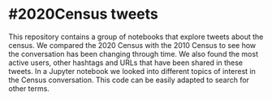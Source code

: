# #2020Census tweets

This repository contains a group of notebooks that explore tweets about the census.
We compared the 2020 Census with the 2010 Census to see how the conversation has been changing through time. We also found the most active users, other hashtags and URLs that have been shared in these tweets.
In a Jupyter notebook we looked into different topics of interest in the Census conversation. This code can be easily adapted to search for other terms.
